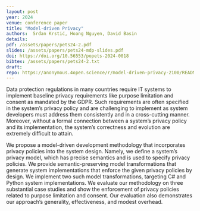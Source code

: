 ```yaml
---
layout: post
year: 2024
venue: conference paper
title: "Model-driven Privacy"
authors:  Srđan Krstić, Hoang Nguyen, David Basin
details:
pdf: /assets/papers/pets24-2.pdf
slides: /assets/papers/pets24-mdp-slides.pdf
doi: https://doi.org/10.56553/popets-2024-0018
bibtex: /assets/papers/pets24-2.txt
draft:
repo: https://anonymous.4open.science/r/model-driven-privacy-2100/README.md
---
```


Data protection regulations in many countries require IT systems to implement baseline privacy
requirements like purpose limitation and consent as mandated by the GDPR. Such requirements are
often specified in the system’s privacy policy and are challenging to implement as system developers
must address them consistently and in a cross-cutting manner. Moreover, without a formal connection 
between a system’s privacy policy and its implementation, the system’s correctness and
evolution are extremely difficult to attain.

We propose a model-driven development methodology that incorporates privacy policies into the
system design. Namely, we define a system’s privacy model, which has precise semantics and is used
to specify privacy policies. We provide semantic-preserving model transformations that generate
system implementations that enforce the given privacy policies by design. We implement two such
model transformations, targeting C# and Python system implementations. We evaluate our methodology
on three substantial case studies and show the enforcement of privacy policies related to purpose
limitation and consent. Our evaluation also demonstrates our approach’s generality, effectiveness,
and modest overhead.
